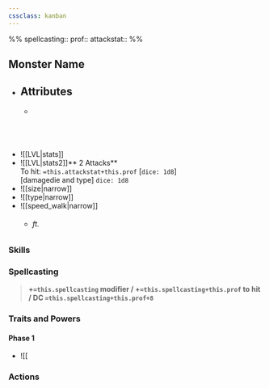 ```yaml
---
cssclass: kanban
---
```

%%
spellcasting:: 
prof:: 
attackstat:: 
%%
## Monster Name
- ## Attributes
	- <br><br><br><br><br>
- ![[LVL|stats]]
- ![[LVL|stats2]]** 2 Attacks** <br>To hit: `=this.attackstat+this.prof` [`dice: 1d8`] <br>[damagedie and type] `dice: 1d8`
- ![[size|narrow]]
- ![[type|narrow]]
- ![[speed_walk|narrow]]
	- ###### ft.

### Skills
### Spellcasting
> **+`=this.spellcasting` modifier / +`=this.spellcasting+this.prof` to hit / DC `=this.spellcasting+this.prof+8`**
### Traits and Powers
#### Phase 1
- ![[
### Actions
